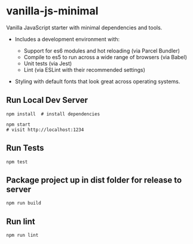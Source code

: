 # vanilla-js-minimal

Vanilla JavaScript starter with minimal dependencies and tools.

* Includes a development environment with:
  * Support for es6 modules and hot reloading (via Parcel Bundler)
  * Compile to es5 to run across a wide range of browsers (via Babel)
  * Unit tests (via Jest)
  * Lint (via ESLint with their recommended settings)

* Styling with default fonts that look great across operating systems.

## Run Local Dev Server

    npm install  # install dependencies

    npm start
    # visit http://localhost:1234

## Run Tests

    npm test

## Package project up in dist folder for release to server

    npm run build

## Run lint

    npm run lint
